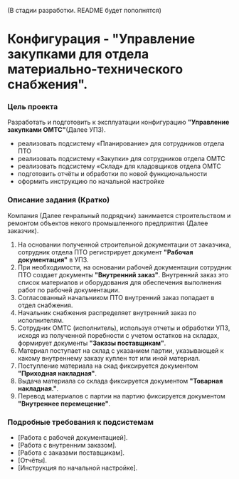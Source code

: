 (В стадии разработки. README будет пополнятся)
# Конфигурация - "Управление закупками для отдела материально-технического снабжения".
### Цель проекта
Разработать и подготовить к эксплуатации конфигурацию **"Управление закупками ОМТС"**(Далее УПЗ). 
- реализовать подсистему «Планирование» для сотрудников отдела ПТО
- реализовать подсистему «Закупки» для сотрудников отдела ОМТС
- реализовать подсистему «Склад» для кладовщиков отдела ОМТС
- подготовить отчёты и обработки по новой функциональности
- оформить инструкцию по начальной настройке

### Описание задания (Кратко)
Компания (Далее генральный подрядчик) занимается строительством и ремонтом объектов некого промышленного предприятия (Далее заказчик).
1. На основании полученной строительной документации от заказчика, сотрудник отдела ПТО регистрирует документ **"Рабочая документация"** в УПЗ.
2. При необходимости, на основании рабочей документации сотрудник ПТО создает документы **"Внутренний заказ"**.
   Внутренний заказ это список материалов и оборудования для обеспечения выполнения работ по рабочей документации.
3. Согласованный начальником ПТО внутренний заказ попадает в отдел снабжения.
4. Начальник снабжения распределяет внутренний заказ по исполнителям. 
5. Сотрудник ОМТС (исполнитель), используя отчеты и обработки УПЗ, исходя из полученной поребности с учетом остатков на складах, формирует документы **"Заказы поставщикам"**.
6. Материал поступает на склад с указанием партии, указывающей к какому внутреннему заказу куплен тот или иной материал.
7. Поступление материала на скад фиксируется документом **"Приходная накладная"**.
8. Выдача материала со склада фиксируется документом **"Товарная накладная."**.
9. Перевод материалов с партии на партию фиксируется документом **"Внутреннее перемещение"**.

### Подробные требования к подсистемам
- [Работа с рабочей документацией].
- [Работа с внутренним заказом].
- [Работа с заказами поставщикам].
- [Отчёты].
- [Инструкция по начальной настройке].

